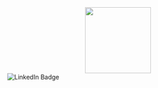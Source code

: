 <div id="header" align="center">
  <img src="https://tenor.com/view/coding-gif-4706460855862906629.gif" width="150" height="150"/>
</div>
<div id="badges">
  <img src="https://img.shields.io/badge/LinkedIn-blue?style=for-the-badge&logo=linkedin&logoColor=white" alt="LinkedIn Badge"/>
</div>
